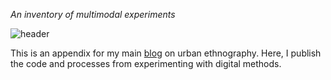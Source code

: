 *An inventory of multimodal experiments*

![header](../_images/main.jpg)

This is an appendix for my main [blog](https://sorrego.xyz) on urban ethnography. Here, I publish the code and processes from experimenting with digital methods.